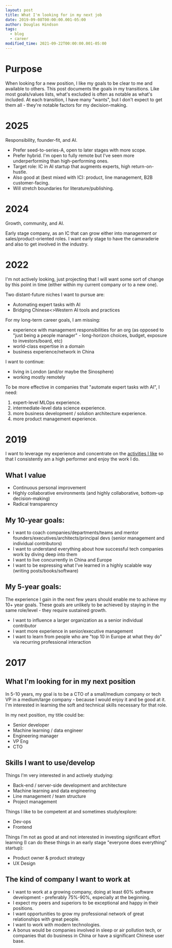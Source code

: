```yaml
---
layout: post
title: What I'm looking for in my next job
date: 2019-09-08T00:00:00.001-05:00
author: Douglas Hindson
tags:
  - blog
  - career
modified_time: 2021-09-22T00:00:00.001-05:00
---
```


# Purpose

When looking for a new position, I like my goals to be clear to me and available to others. This post documents the goals in my transitions. Like most goals/values lists, what's excluded is often as notable as what's included. At each transition, I have many "wants", but I don't expect to get them all - they're notable factors for my decision-making.

# 2025

Responsibility, founder-fit, and AI.

- Prefer seed-to-series-A, open to later stages with more scope.
- Prefer hybrid. I'm open to fully remote but I've seen more underperforming than high-performing ones.
- Target role: IC in AI startup that augments experts, high return-on-hustle.
- Also good at (best mixed with IC): product, line management, B2B customer-facing.
- Will stretch boundaries for literature/publishing.

# 2024

Growth, community, and AI.

Early stage company, as an IC that can grow either into management or sales/product-oriented roles. I want early stage to have the camaraderie and also to get involved in the industry.
# 2022

I'm not actively looking, just projecting that I will want some sort of change by this point in time (either within my current company or to a new one).

Two distant-future niches I want to pursue are:
- Automating expert tasks with AI
- Bridging Chinese<>Western AI tools and practices

For my long-term career goals, I am missing:
- experience with management responsibilities for an org (as opposed to "just being a people manager" - long-horizon choices, budget, exposure to investors/board, etc)
- world-class expertise in a domain
- business experience/network in China

I want to continue:
- living in London (and/or maybe the Sinosphere)
- working mostly remotely

To be more effective in companies that "automate expert tasks with AI", I need:
1. expert-level MLOps experience.
2. intermediate-level data science experience.
3. more business development / solution architecture experience.
4. more product management experience.

# 2019

I want to leverage my experience and concentrate on the [activities I like](/2019/09/07/activities-guiding-my-professional-career.html) so that I consistently am a high performer and enjoy the work I do.

## What I value

- Continuous personal improvement
- Highly collaborative environments (and highly collaborative, bottom-up decision-making)
- Radical transparency

## My 10-year goals:

* I want to coach companies/departments/teams and mentor founders/executives/architects/principal devs (senior management and individual contributors)
* I want to understand everything about how successful tech companies work by diving deep into them
* I want to live concurrently in China and Europe
* I want to be expressing what I've learned in a highly scalable way (writing posts/books/software)

## My 5-year goals:

The experience I gain in the next few years should enable me to achieve my 10+ year goals. These goals are unlikely to be achieved by staying in the same role/level - they require sustained growth.

* I want to influence a larger organization as a senior individual contributor
* I want more experience in senior/executive management
* I want to learn from people who are "top 10 in Europe at what they do" via recurring professional interaction

# 2017

## What I'm looking for in my next position

In 5-10 years, my goal is to be a CTO of a small/medium company or tech VP in a medium/large company - because I would enjoy it and be good at it. I'm interested in learning the soft and technical skills necessary for that role. 

In my next position, my title could be:

* Senior developer
* Machine learning / data engineer
* Engineering manager
* VP Eng
* CTO

## Skills I want to use/develop

Things I'm very interested in and actively studying:

* Back-end / server-side development and architecture 
* Machine learning and data engineering
* Line management / team structure
* Project management

Things I like to be competent at and sometimes study/explore:

* Dev-ops
* Frontend

Things I'm not as good at and not interested in investing significant effort learning (I can do these things in an early stage "everyone does everything" startup):

* Product owner & product strategy
* UX Design

## The kind of company I want to work at

* I want to work at a growing company, doing at least 60% software development - preferably 75%-90%, especially at the beginning. 
* I expect my peers and superiors to be exceptional and happy in their positions. 
* I want opportunities to grow my professional network of great relationships with great people. 
* I want to work with modern technologies.
* A bonus would be companies involved in sleep or air pollution tech, or companies that do business in China or have a significant Chinese user base.

